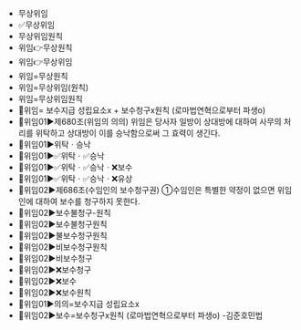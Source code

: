 - 무상위임
- ✅무상위임
- 무상위임원칙
- 위임👉무상원칙
- 위임👉무상위임
- 위임=무상원칙
- 위임=무상위임(원칙)
- 위임=무상위임원칙
- 🔎위임= 보수지급 성립요소x + 보수청구x원칙 (로마법연혁으로부터 파생o)
- 📌위임01▶️제680조(위임의 의의) 위임은 당사자 일방이 상대방에 대하여 사무의 처리를 위탁하고 상대방이 이를 승낙함으로써 그 효력이 생긴다.
- 📌위임01▶️위탁ㆍ승낙
- 📌위임01▶️✅위탁ㆍ✅승낙
- 📌위임01▶️✅위탁ㆍ✅승낙ㆍ❌보수
- 📌위임01▶️✅위탁ㆍ✅승낙ㆍ❌유상
- 📌위임02▶️제686조(수임인의 보수청구권) ①수임인은 특별한 약정이 없으면 위임인에 대하여 보수를 청구하지 못한다.
- 📌위임02▶️보수불청구-원칙
- 📌위임02▶️보수불청구원칙
- 📌위임02▶️불보수청구원칙
- 📌위임02▶️비보수청구원칙
- 📌위임02▶️비보수청구
- 📌위임02▶️❌보수청구
- 📌위임02▶️❌보수
- 📌위임02▶️❌보수원칙
- 📌위임01▶️의의=보수지급 성립요소x
- 📌위임02▶️보수=보수청구x원칙 (로마법연혁으로부터 파생o) -김준호민법